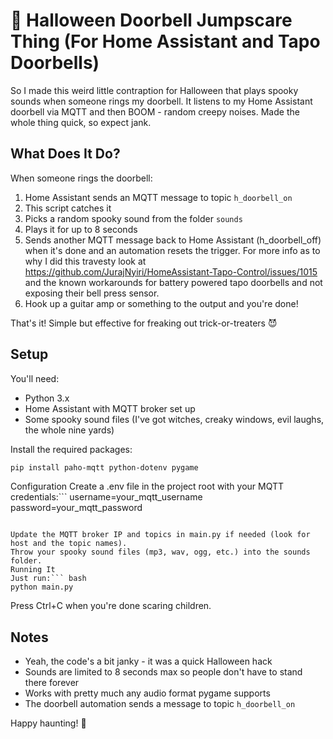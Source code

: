 # 🎃 Halloween Doorbell Jumpscare Thing (For Home Assistant and Tapo Doorbells)
So I made this weird little contraption for Halloween that plays spooky sounds when someone rings my doorbell. It listens to my Home Assistant doorbell via MQTT and then BOOM - random creepy noises. Made the whole thing quick, so expect jank.
## What Does It Do?
When someone rings the doorbell:
1. Home Assistant sends an MQTT message to topic `h_doorbell_on`
2. This script catches it
3. Picks a random spooky sound from the folder `sounds`
4. Plays it for up to 8 seconds
5. Sends another MQTT message back to Home Assistant (h_doorbell_off) when it's done and an automation resets the trigger. For more info as to why I did this travesty look at https://github.com/JurajNyiri/HomeAssistant-Tapo-Control/issues/1015 and the known workarounds for battery powered tapo doorbells and not exposing their bell press sensor.
6. Hook up a guitar amp or something to the output and you're done!

That's it! Simple but effective for freaking out trick-or-treaters 😈

## Setup
You'll need:
- Python 3.x
- Home Assistant with MQTT broker set up
- Some spooky sound files (I've got witches, creaky windows, evil laughs, the whole nine yards)

Install the required packages:
``` bash
pip install paho-mqtt python-dotenv pygame
```

Configuration
Create a .env file in the project root with your MQTT credentials:``` 
username=your_mqtt_username
password=your_mqtt_password
```

Update the MQTT broker IP and topics in main.py if needed (look for host and the topic names).
Throw your spooky sound files (mp3, wav, ogg, etc.) into the sounds folder.
Running It
Just run:``` bash
python main.py
```
Press Ctrl+C when you're done scaring children.
## Notes
- Yeah, the code's a bit janky - it was a quick Halloween hack
- Sounds are limited to 8 seconds max so people don't have to stand there forever
- Works with pretty much any audio format pygame supports
- The doorbell automation sends a message to topic `h_doorbell_on`

Happy haunting! 👻
